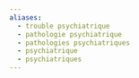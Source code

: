 ```yaml
---
aliases:
  - trouble psychiatrique
  - pathologie psychiatrique
  - pathologies psychiatriques
  - psychiatrique
  - psychiatriques
---
```

